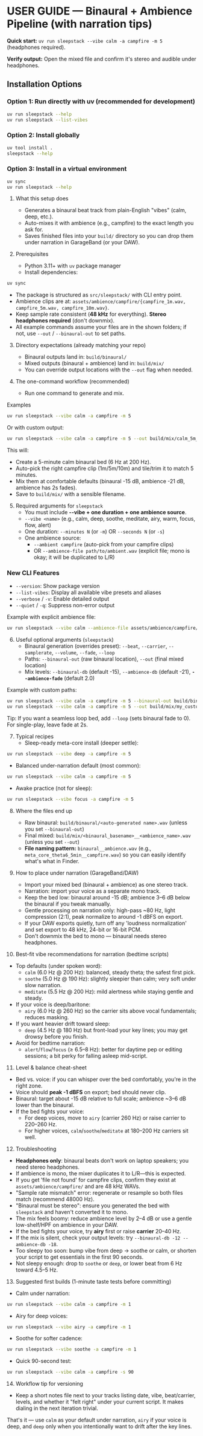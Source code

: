 # USER GUIDE — Binaural + Ambience Pipeline (with narration tips)

**Quick start:** `uv run sleepstack --vibe calm -a campfire -m 5` (headphones required).

**Verify output:** Open the mixed file and confirm it's stereo and audible under headphones.

## Installation Options

### Option 1: Run directly with uv (recommended for development)
```bash
uv run sleepstack --help
uv run sleepstack --list-vibes
```

### Option 2: Install globally
```bash
uv tool install .
sleepstack --help
```

### Option 3: Install in a virtual environment
```bash
uv sync
uv run sleepstack --help
```

1. What this setup does
      - Generates a binaural beat track from plain-English "vibes" (calm, deep, etc.).
      - Auto-mixes it with ambience (e.g., campfire) to the exact length you ask for.
      - Saves finished files into your `build/` directory so you can drop them under narration in GarageBand (or your DAW).

2. Prerequisites
   - Python 3.11+ with `uv` package manager
   - Install dependencies:

```bash
uv sync
```

   - The package is structured as `src/sleepstack/` with CLI entry point.
   - Ambience clips are at: `assets/ambience/campfire/{campfire_1m.wav, campfire_5m.wav, campfire_10m.wav}`.
   - Keep sample rate consistent (**48 kHz** for everything). **Stereo headphones required** (don't downmix).
   - All example commands assume your files are in the shown folders; if not, use `--out` / `--binaural-out` to set paths.

3. Directory expectations (already matching your repo)
   - Binaural outputs land in: `build/binaural/`
   - Mixed outputs (binaural + ambience) land in: `build/mix/`
   - You can override output locations with the `--out` flag when needed.

4. The one-command workflow (recommended)
   - Run one command to generate and mix.

Examples

```bash
uv run sleepstack --vibe calm -a campfire -m 5
```

Or with custom output:
```bash
uv run sleepstack --vibe calm -a campfire -m 5 --out build/mix/calm_5m__campfire.wav
```

This will:
   - Create a 5-minute calm binaural bed (6 Hz at 200 Hz).
   - Auto-pick the right campfire clip (1m/5m/10m) and tile/trim it to match 5 minutes.
   - Mix them at comfortable defaults (binaural -15 dB, ambience -21 dB, ambience has 2s fades).
   - Save to `build/mix/` with a sensible filename.

5. Required arguments for `sleepstack`
   - You must include **--vibe + one duration + one ambience source**.
   - `--vibe <name>`  (e.g., calm, deep, soothe, meditate, airy, warm, focus, flow, alert)
   - One duration: `--minutes N` (or `-m`) OR `--seconds N` (or `-s`)
   - One ambience source:
     - `--ambient campfire` (auto-pick from your campfire clips)
     - OR `--ambience-file path/to/ambient.wav` (explicit file; mono is okay; it will be duplicated to L/R)

### New CLI Features
- `--version`: Show package version
- `--list-vibes`: Display all available vibe presets and aliases
- `--verbose` / `-v`: Enable detailed output
- `--quiet` / `-q`: Suppress non-error output

Example with explicit ambience file:
```bash
uv run sleepstack --vibe calm --ambience-file assets/ambience/campfire/campfire_5m.wav -m 5
```

6. Useful optional arguments (`sleepstack`)
   - Binaural generation (overrides preset): `--beat`, `--carrier`, `--samplerate`, `--volume`, `--fade`, `--loop`
   - Paths: `--binaural-out` (raw binaural location), `--out` (final mixed location)
   - Mix levels: `--binaural-db` (default -15), `--ambience-db` (default -21), **`--ambience-fade`** (default 2.0)

Example with custom paths:
```bash
uv run sleepstack --vibe calm -a campfire -m 5 --binaural-out build/binaural/calm_5m_raw.wav
uv run sleepstack --vibe calm -a campfire -m 5 --out build/mix/my_custom_name.wav
```

Tip: If you want a seamless loop bed, add `--loop` (sets binaural fade to 0). For single-play, leave fade at 2s.

7. Typical recipes
   - Sleep-ready meta-core install (deeper settle):

```bash
uv run sleepstack --vibe deep -a campfire -m 5
```

   - Balanced under-narration default (most common):

```bash
uv run sleepstack --vibe calm -a campfire -m 5
```

   - Awake practice (not for sleep):

```bash
uv run sleepstack --vibe focus -a campfire -m 5
```

8. Where the files end up
   - Raw binaural: `build/binaural/<auto-generated name>.wav` (unless you set `--binaural-out`)
   - Final mixed: `build/mix/<binaural_basename>__<ambience_name>.wav` (unless you set `--out`)
   - **File naming pattern:** `binaural__ambience.wav` (e.g., `meta_core_theta6_5min__campfire.wav`) so you can easily identify what's what in Finder.

9. How to place under narration (GarageBand/DAW)
   - Import your mixed bed (binaural + ambience) as one stereo track.
   - Narration: import your voice as a separate mono track.
   - Keep the bed low: binaural around -15 dB; ambience 3–6 dB below the binaural if you tweak manually.
   - Gentle processing on narration only: high-pass ~80 Hz, light compression (2:1), peak normalize to around -1 dBFS on export.
   - If your DAW exports quietly, turn off any 'loudness normalization' and set export to 48 kHz, 24-bit or 16-bit PCM.
   - Don't downmix the bed to mono — binaural needs stereo headphones.

10. Best-fit vibe recommendations for narration (bedtime scripts)
   - Top defaults (under spoken word):
     - `calm` (6.0 Hz @ 200 Hz): balanced, steady theta; the safest first pick.
     - `soothe` (5.0 Hz @ 190 Hz): slightly sleepier than calm; very soft under slow narration.
     - `meditate` (5.5 Hz @ 200 Hz): mild alertness while staying gentle and steady.
   - If your voice is deep/baritone:
     - `airy` (6.0 Hz @ 260 Hz) so the carrier sits above vocal fundamentals; reduces masking.
   - If you want heavier drift toward sleep:
     - `deep` (4.5 Hz @ 180 Hz) but front-load your key lines; you may get drowsy before you finish.
   - Avoid for bedtime narration:
     - `alert`/`flow`/`focus` (≥ 6.5–8 Hz): better for daytime pep or editing sessions; a bit perky for falling asleep mid-script.

11. Level & balance cheat-sheet
   - Bed vs. voice: if you can whisper over the bed comfortably, you're in the right zone.
   - Voice should **peak -1 dBFS** on export; bed should never clip.
   - Binaural: target about -15 dB relative to full scale; ambience ~3–6 dB lower than the binaural.
   - If the bed fights your voice:
     - For deep voices, move to `airy` (carrier 260 Hz) or raise carrier to 220–260 Hz.
     - For higher voices, `calm`/`soothe`/`meditate` at 180–200 Hz carriers sit well.

12. Troubleshooting
   - **Headphones only**: binaural beats don't work on laptop speakers; you need stereo headphones.
   - If ambience is mono, the mixer duplicates it to L/R—this is expected.
   - If you get 'file not found' for campfire clips, confirm they exist at `assets/ambience/campfire/` and are 48 kHz WAVs.
   - "Sample rate mismatch" error: regenerate or resample so both files match (recommend 48000 Hz).
   - "Binaural must be stereo": ensure you generated the bed with `sleepstack` and haven't converted it to mono.
   - The mix feels boomy: reduce ambience level by 2–4 dB or use a gentle low-shelf/HPF on ambience in your DAW.
   - If the bed fights your voice, try **airy** first or raise **carrier** 20–40 Hz.
   - If the mix is silent, check your output levels: try `--binaural-db -12 --ambience-db -18`.
   - Too sleepy too soon: bump vibe from deep → soothe or calm, or shorten your script to get essentials in the first 90 seconds.
   - Not sleepy enough: drop to `soothe` or `deep`, or lower beat from 6 Hz toward 4.5–5 Hz.

13. Suggested first builds (1-minute taste tests before committing)
   - Calm under narration:

```bash
uv run sleepstack --vibe calm -a campfire -m 1
```

   - Airy for deep voices:

```bash
uv run sleepstack --vibe airy -a campfire -m 1
```

   - Soothe for softer cadence:

```bash
uv run sleepstack --vibe soothe -a campfire -m 1
```

   - Quick 90-second test:

```bash
uv run sleepstack --vibe calm -a campfire -s 90
```

14. Workflow tip for versioning
   - Keep a short notes file next to your tracks listing date, vibe, beat/carrier, levels, and whether it "felt right" under your current script. It makes dialing in the next iteration trivial.

That's it — use `calm` as your default under narration, `airy` if your voice is deep, and `deep` only when you intentionally want to drift after the key lines.

